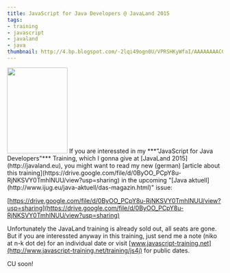 ```yaml
---
title: JavaScript for Java Developers @ JavaLand 2015
tags:
- training
- javascript
- javaland
- java
thumbnail: http://4.bp.blogspot.com/-2lqi49ogn0U/VPRSHKyWfaI/AAAAAAAACCk/ZBo4e4T9Vu0/s1600/JavaAktuell_2-15.png
---
```


<img src="{{ page.thumbnail }}" class="postimg" style="width: 141px; height: 200px"/>
If you are interessted in my ***"JavaScript for Java Developers"*** Training, which I gonna give at [JavaLand 2015](http://javaland.eu), you might want to read my new (german) [article about this training](https://drive.google.com/file/d/0ByOO_PCpY8u-RjNKSVY0TmhINUU/view?usp=sharing) in the upcoming "[Java aktuell](http://www.ijug.eu/java-aktuell/das-magazin.html)" issue:

[https://drive.google.com/file/d/0ByOO_PCpY8u-RjNKSVY0TmhINUU/view?usp=sharing](https://drive.google.com/file/d/0ByOO_PCpY8u-RjNKSVY0TmhINUU/view?usp=sharing)

Unfortunately the JavaLand training is already sold out, all seats are gone. But if you are interessted anyway in this training, just send me a note (niko at n-k dot de) for an individual date or visit [www.javascript-training.net](http://www.javascript-training.net/training/js4j) for public dates.

CU soon!
